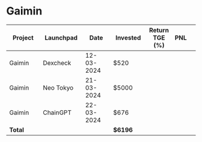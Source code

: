 # Gaimin



<table data-full-width="true"><thead><tr><th width="152">Project</th><th width="138">Launchpad</th><th width="132">Date</th><th width="133">Invested</th><th>Return TGE (%)</th><th>PNL</th><th></th></tr></thead><tbody><tr><td>Gaimin</td><td>Dexcheck</td><td>12-03-2024</td><td>$520</td><td></td><td></td><td></td></tr><tr><td>Gaimin</td><td>Neo Tokyo</td><td>21-03-2024</td><td>$5000</td><td></td><td></td><td></td></tr><tr><td>Gaimin</td><td>ChainGPT</td><td>22-03-2024</td><td>$676</td><td></td><td></td><td></td></tr><tr><td><strong>Total</strong></td><td></td><td></td><td><strong>$6196</strong></td><td></td><td></td><td></td></tr></tbody></table>

